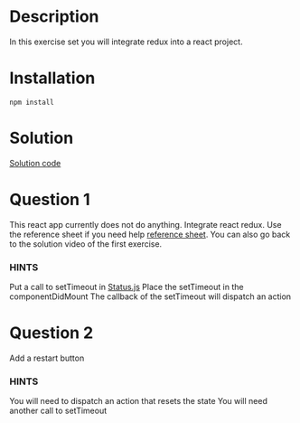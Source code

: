 # Description
In this exercise set you will integrate redux into a react project. 

# Installation
`npm install`

# Solution
[Solution code](../solutions/4_reflex-game)

# Question 1
This react app currently does not do anything. Integrate react redux. Use the reference sheet if you need help [reference sheet](../reference/README.md). You can also go back to the solution video of the first exercise.

### HINTS
Put a call to setTimeout in [Status.js](./Status.js)
Place the setTimeout in the componentDidMount
The callback of the setTimeout will dispatch an action

# Question 2
Add a restart button

### HINTS
You will need to dispatch an action that resets the state
You will need another call to setTimeout
